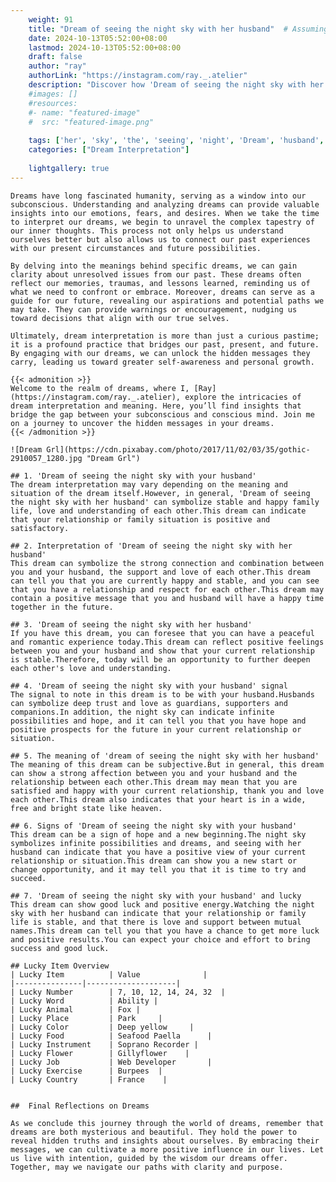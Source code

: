 ```yaml
---
    weight: 91
    title: "Dream of seeing the night sky with her husband"  # Assuming 'title' column exists
    date: 2024-10-13T05:52:00+08:00
    lastmod: 2024-10-13T05:52:00+08:00
    draft: false
    author: "ray"
    authorLink: "https://instagram.com/ray._.atelier"
    description: "Discover how 'Dream of seeing the night sky with her husband' can interpret your future and uncover its significant meanings in your life."
    #images: []
    #resources:
    #- name: "featured-image"
    #  src: "featured-image.png"
    
    tags: ['her', 'sky', 'the', 'seeing', 'night', 'Dream', 'husband', 'of', 'with']
    categories: ["Dream Interpretation"]
    
    lightgallery: true
---
```

    
    Dreams have long fascinated humanity, serving as a window into our subconscious. Understanding and analyzing dreams can provide valuable insights into our emotions, fears, and desires. When we take the time to interpret our dreams, we begin to unravel the complex tapestry of our inner thoughts. This process not only helps us understand ourselves better but also allows us to connect our past experiences with our present circumstances and future possibilities.
    
    By delving into the meanings behind specific dreams, we can gain clarity about unresolved issues from our past. These dreams often reflect our memories, traumas, and lessons learned, reminding us of what we need to confront or embrace. Moreover, dreams can serve as a guide for our future, revealing our aspirations and potential paths we may take. They can provide warnings or encouragement, nudging us toward decisions that align with our true selves.
    
    Ultimately, dream interpretation is more than just a curious pastime; it is a profound practice that bridges our past, present, and future. By engaging with our dreams, we can unlock the hidden messages they carry, leading us toward greater self-awareness and personal growth.
    
    {{< admonition >}}
    Welcome to the realm of dreams, where I, [Ray](https://instagram.com/ray._.atelier), explore the intricacies of dream interpretation and meaning. Here, you’ll find insights that bridge the gap between your subconscious and conscious mind. Join me on a journey to uncover the hidden messages in your dreams.
    {{< /admonition >}}
    
    ![Dream Grl](https://cdn.pixabay.com/photo/2017/11/02/03/35/gothic-2910057_1280.jpg "Dream Grl")
    
    ## 1. 'Dream of seeing the night sky with your husband'
    The dream interpretation may vary depending on the meaning and situation of the dream itself.However, in general, 'Dream of seeing the night sky with her husband' can symbolize stable and happy family life, love and understanding of each other.This dream can indicate that your relationship or family situation is positive and satisfactory.
    
    ## 2. Interpretation of 'Dream of seeing the night sky with her husband'
    This dream can symbolize the strong connection and combination between you and your husband, the support and love of each other.This dream can tell you that you are currently happy and stable, and you can see that you have a relationship and respect for each other.This dream may contain a positive message that you and husband will have a happy time together in the future.
    
    ## 3. 'Dream of seeing the night sky with her husband'
    If you have this dream, you can foresee that you can have a peaceful and romantic experience today.This dream can reflect positive feelings between you and your husband and show that your current relationship is stable.Therefore, today will be an opportunity to further deepen each other's love and understanding.
    
    ## 4. 'Dream of seeing the night sky with your husband' signal
    The signal to note in this dream is to be with your husband.Husbands can symbolize deep trust and love as guardians, supporters and companions.In addition, the night sky can indicate infinite possibilities and hope, and it can tell you that you have hope and positive prospects for the future in your current relationship or situation.
    
    ## 5. The meaning of 'dream of seeing the night sky with her husband'
    The meaning of this dream can be subjective.But in general, this dream can show a strong affection between you and your husband and the relationship between each other.This dream may mean that you are satisfied and happy with your current relationship, thank you and love each other.This dream also indicates that your heart is in a wide, free and bright state like heaven.
    
    ## 6. Signs of 'Dream of seeing the night sky with your husband'
    This dream can be a sign of hope and a new beginning.The night sky symbolizes infinite possibilities and dreams, and seeing with her husband can indicate that you have a positive view of your current relationship or situation.This dream can show you a new start or change opportunity, and it may tell you that it is time to try and succeed.
    
    ## 7. 'Dream of seeing the night sky with your husband' and lucky
    This dream can show good luck and positive energy.Watching the night sky with her husband can indicate that your relationship or family life is stable, and that there is love and support between mutual names.This dream can tell you that you have a chance to get more luck and positive results.You can expect your choice and effort to bring success and good luck.
    
    ## Lucky Item Overview
    | Lucky Item          | Value              |
    |---------------|--------------------|
    | Lucky Number        | 7, 10, 12, 14, 24, 32  |
    | Lucky Word          | Ability |
    | Lucky Animal        | Fox |
    | Lucky Place         | Park     |
    | Lucky Color         | Deep yellow     |
    | Lucky Food          | Seafood Paella      |
    | Lucky Instrument    | Soprano Recorder |
    | Lucky Flower        | Gillyflower    |
    | Lucky Job           | Web Developer       |
    | Lucky Exercise      | Burpees  |
    | Lucky Country       | France    |
    
    
    ##  Final Reflections on Dreams
    
    As we conclude this journey through the world of dreams, remember that dreams are both mysterious and beautiful. They hold the power to reveal hidden truths and insights about ourselves. By embracing their messages, we can cultivate a more positive influence in our lives. Let us live with intention, guided by the wisdom our dreams offer. Together, may we navigate our paths with clarity and purpose.
    